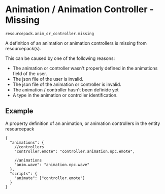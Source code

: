# Animation / Animation Controller - Missing

`resourcepack.anim_or_controller.missing`

A definition of an animation or animation controllers is missing from resourcepack(s).

This can be caused by one of the following reasons:

- The animation or controller wasn't properly defined in the animations field of the user.
- The json file of the user is invalid.
- The json file of the animation or controller is invalid.
- The animation / controller hasn't been definide yet
- A type in the animation or controller identification.

## Example

A property definition of an animation, or animation controllers in the entity resourcepack

```jsonc
{
  "animations": {
    //controllers
    "controller.emote": "controller.animation.npc.emote",

    //animations
    "anim.wave": "animation.npc.wave"
  },
  "scripts": {
    "animate": ["controller.emote"]
  }
}
```
